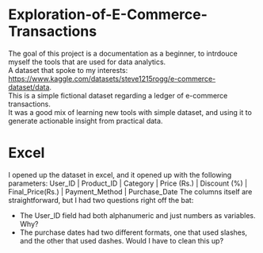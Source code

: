 # Exploration-of-E-Commerce-Transactions
The goal of this project is a documentation as a beginner, to intrdouce myself the tools that are used for data analytics. <br>
A dataset that spoke to my interests: https://www.kaggle.com/datasets/steve1215rogg/e-commerce-dataset/data. <br>
This is a simple fictional dataset regarding a ledger of e-commerce transactions. <br>
It was a good mix of learning new tools with simple dataset, and using it to generate actionable insight from practical data. <br>

# Excel
I opened up the dataset in excel, and it opened up with the following parameters: 
User_ID	| Product_ID	| Category	| Price (Rs.)	| Discount (%)	| Final_Price(Rs.)	| Payment_Method	| Purchase_Date
The columns itself are straightforward, but I had two questions right off the bat:
- The User_ID field had both alphanumeric and just numbers as variables. Why?
- The purchase dates had two different formats, one that used slashes, and the other that used dashes. Would I have to clean this up?
